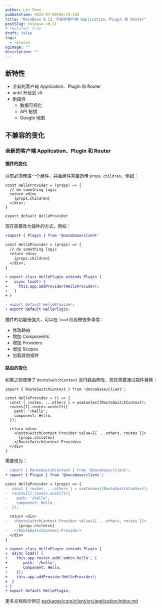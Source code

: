 ```yaml
---
author: Lin Chen
pubDatetime: 2023-07-08T06:19:10Z
title: "NocoBase 0.11：全新的客户端 Application、Plugin 和 Router"
postSlug: release-v0.11
# featured: true
draft: false
tags:
  - release
ogImage: ""
description: ""
---
```


## 新特性

- 全新的客户端 Application、Plugin 和 Router
- antd 升级到 v5
- 新插件
  - 数据可视化
  - API 秘钥
  - Google 地图

## 不兼容的变化

### 全新的客户端 Application、Plugin 和 Router

#### 插件的变化

以前必须传递一个组件，并且组件需要透传 `props.children`，例如：

```tsx | pure
const HelloProvider = (props) => {
  // do something logic
  return <div>
    {props.children}
  </div>;
}

export default HelloProvider
```

现在需要改为插件的方式，例如：

```diff | pure
+import { Plugin } from '@nocobase/client'

const HelloProvider = (props) => {
  // do something logic
  return <div>
    {props.children}
  </div>;
}

+ export class HelloPlugin extends Plugin {
+   async load() {
+     this.app.addProvider(HelloProvider);
+   }
+ }

- export default HelloProvider;
+ export default HelloPlugin;
```

插件的功能很强大，可以在 `load` 阶段做很多事情：

- 修改路由
- 增加 Components
- 增加 Providers
- 增加 Scopes
- 加载其他插件

#### 路由的变化

如果之前使用了 `RouteSwitchContext` 进行路由修改，现在需要通过插件替换：

```tsx | pure
import { RouteSwitchContext } from '@nocobase/client';

const HelloProvider = () => {
  const { routes, ...others } = useContext(RouteSwitchContext);
  routes[1].routes.unshift({
    path: '/hello',
    component: Hello,
  });

  return <div>
    <RouteSwitchContext.Provider value={{ ...others, routes }}>
      {props.children}
    </RouteSwitchContext.Provider>
  </div>
}
```

需要改为：

```diff | pure
- import { RouteSwitchContext } from '@nocobase/client';
+ import { Plugin } from '@nocobase/client';

const HelloProvider = (props) => {
-  const { routes, ...others } = useContext(RouteSwitchContext);
-  routes[1].routes.unshift({
-    path: '/hello',
-    component: Hello,
-  });

  return <div>
-   <RouteSwitchContext.Provider value={{ ...others, routes }}>
      {props.children}
-   </RouteSwitchContext.Provider>
  </div>
}

+ export class HelloPlugin extends Plugin {
+  async load() {
+    this.app.router.add('admin.hello', {
+       path: '/hello',
+       Component: Hello,
+    });
+    this.app.addProvider(HelloProvider);
+  }
+ }
+ export default HelloPlugin;
```

更多文档和示例见 [packages/core/client/src/application/index.md](https://github.com/nocobase/nocobase/blob/main/packages/core/client/src/application/index.md)
